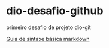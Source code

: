 # dio-desafio-github
primeiro desafio de projeto dio-git

[Guia de sintaxe básica markdown](https://www.markdownguide.org/basic-syntax/)
